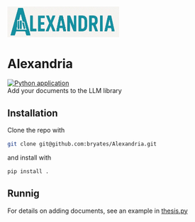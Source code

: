 <img src="https://raw.githubusercontent.com/bryates/Alexandria/main/logo.jpg" width="50%">

# Alexandria
[![Python application](https://github.com/bryates/Alexandria/actions/workflows/test_library.yml/badge.svg)](https://github.com/bryates/Alexandria/actions/workflows/test_library.yml)<br>
Add your documents to the LLM library

## Installation
Clone the repo with
```bash
git clone git@github.com:bryates/Alexandria.git
```
and install with
```bash
pip install .
```

## Runnig
For details on adding documents, see an example in [thesis.py](thesis.py)